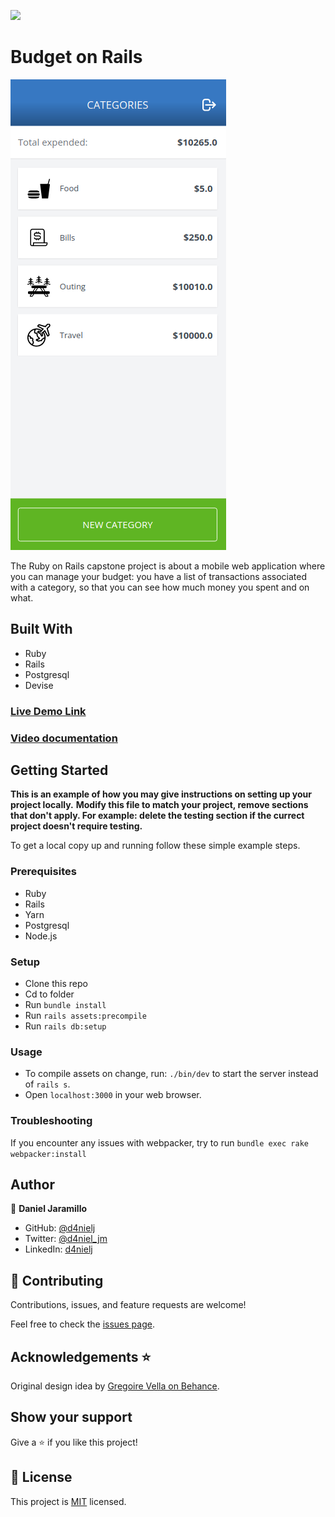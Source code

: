 ![](https://img.shields.io/badge/Microverse-blueviolet)

# Budget on Rails

![screenshot](./screenshot.png)

The Ruby on Rails capstone project is about a mobile web application where you can manage your budget: you have a list of transactions associated with a category, so that you can see how much money you spent and on what.

## Built With

- Ruby
- Rails
- Postgresql
- Devise

### [Live Demo Link](https://boiling-everglades-91799.herokuapp.com/)
### [Video documentation](https://drive.google.com/file/d/1AYfy_B0nUF25-RTyqHU1QlWLk3fhjXqE/view?usp=sharing)

## Getting Started

**This is an example of how you may give instructions on setting up your project locally.**
**Modify this file to match your project, remove sections that don't apply. For example: delete the testing section if the currect project doesn't require testing.**

To get a local copy up and running follow these simple example steps.

### Prerequisites

- Ruby
- Rails
- Yarn
- Postgresql
- Node.js

### Setup

- Clone this repo
- Cd to folder
- Run `bundle install`
- Run `rails assets:precompile`
- Run `rails db:setup`

### Usage

- To compile assets on change, run: `./bin/dev` to start the server instead of `rails s`.
- Open `localhost:3000` in your web browser.

### Troubleshooting

If you encounter any issues with webpacker, try to run `bundle exec rake webpacker:install`

## Author

👤 **Daniel Jaramillo**

- GitHub: [@d4nielj](https://github.com/d4nielj)
- Twitter: [@d4niel_jm](https://twitter.com/d4niel_jm)
- LinkedIn: [d4nielj](https://linkedin.com/in/d4nielj)

## 🤝 Contributing

Contributions, issues, and feature requests are welcome!

Feel free to check the [issues page](../../issues/).

## Acknowledgements ⭐️

Original design idea by [Gregoire Vella on Behance](https://www.behance.net/gregoirevella).

## Show your support

Give a ⭐️ if you like this project!

## 📝 License

This project is [MIT](./LICENSE) licensed.
